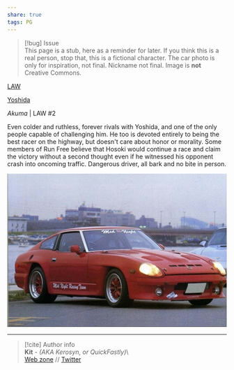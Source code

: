 ```yaml
---  
share: true  
tags: PG  
---  
```

> [!bug] Issue  
> This page is a stub, here as a reminder for later. If you think this is a real person, stop that, this is a fictional character. The car photo is only for inspiration, not final. Nickname not final. Image is **not** Creative Commons.  
  
[LAW](../../World/Organizations/LAW)  
  
[Yoshida](./Yoshida)  
  
*Akuma* | LAW #2  
  
Even colder and ruthless, forever rivals with Yoshida, and one of the only people capable of challenging him. He too is devoted entirely to being the best racer on the highway, but doesn't care about honor or morality. Some members of Run Free believe that Hosoki would continue a race and claim the victory without a second thought even if he witnessed his opponent crash into oncoming traffic. Dangerous driver, all bark and no bite in person.  
  
![hosoki car insp.jpeg](../../../assets/img/hosoki%20car%20insp.jpeg)  
  
-----  
> [!cite] Author info  
> **Kit** - *(AKA Kerosyn, or QuickFastly)*\  
> [Web zone](https://kitabe.link) // [Twitter](https://twitter.com/Kerosyn_)